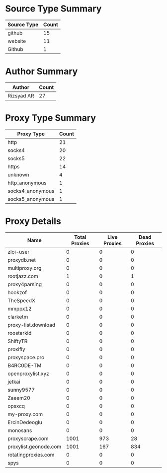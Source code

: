 # Source Type Summary

| Source Type | Count |
|-------------|-------|
| github | 15 |
| website | 11 |
| Github | 1 |


# Author Summary

| Author | Count |
|--------|-------|
| Rizsyad AR | 27 |


# Proxy Type Summary

| Proxy Type | Count |
|------------|-------|
| http | 21 |
| socks4 | 20 |
| socks5 | 22 |
| https | 14 |
| unknown | 4 |
| http_anonymous | 1 |
| socks4_anonymous | 1 |
| socks5_anonymous | 1 |


# Proxy Details

| Name | Total Proxies | Live Proxies | Dead Proxies |
|------|---------------|--------------|---------------|
| zloi-user | 0 | 0 | 0 |
| proxydb.net | 0 | 0 | 0 |
| multiproxy.org | 0 | 0 | 0 |
| rootjazz.com | 1 | 0 | 1 |
| proxy4parsing | 0 | 0 | 0 |
| hookzof | 0 | 0 | 0 |
| TheSpeedX | 0 | 0 | 0 |
| mmppx12 | 0 | 0 | 0 |
| clarketm | 0 | 0 | 0 |
| proxy-list.download | 0 | 0 | 0 |
| roosterkid | 0 | 0 | 0 |
| ShiftyTR | 0 | 0 | 0 |
| proxifly | 0 | 0 | 0 |
| proxyspace.pro | 0 | 0 | 0 |
| B4RC0DE-TM | 0 | 0 | 0 |
| openproxylist.xyz | 0 | 0 | 0 |
| jetkai | 0 | 0 | 0 |
| sunny9577 | 0 | 0 | 0 |
| Zaeem20 | 0 | 0 | 0 |
| opsxcq | 0 | 0 | 0 |
| my-proxy.com | 0 | 0 | 0 |
| ErcinDedeoglu | 0 | 0 | 0 |
| monosans | 0 | 0 | 0 |
| proxyscrape.com | 1001 | 973 | 28 |
| proxylist.geonode.com | 1001 | 167 | 834 |
| rotatingproxies.com | 0 | 0 | 0 |
| spys | 0 | 0 | 0 |
